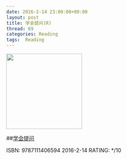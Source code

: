 ```yaml
---
date: 2016-2-14 23:00:00+00:00
layout: post
title: 学会提问(R)
thread: 69
categories: Reading
tags:  Reading
---
```


<img src="http://ec4.images-amazon.com/images/I/71%2Be%2BNgqeOL.jpg" width="200" />

##[学会提问](http://amzn.to/1SOxdfi)

ISBN: 9787111406594  2016-2-14 RATING: */10